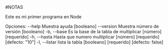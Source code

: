 #NOTAS

Este es mi primer programa en Node

Opciones:
      --help     Muestra ayuda                                        [booleano]
      --version  Muestra número de versión                            [booleano]
  -b, --base     Es la base de la tabla de multiplicar      [número] [requerido]
  -h, --hasta    Hasta que numero multiplicar
                                            [número] [requerido] [defecto: "10"]
  -l, --listar   lista la tabla          [booleano] [requerido] [defecto: false]